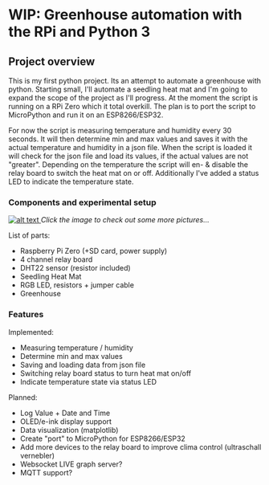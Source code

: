 # WIP: Greenhouse automation with the RPi and Python 3 
## Project overview
This is my first python project. Its an attempt to automate a greenhouse with python. Starting small, I'll automate a 
seedling heat mat and I'm going to expand the scope of the project as I'll progress. At the moment the script is 
running on a RPi Zero which it total overkill. The plan is to port the script to MicroPython and run it on an 
ESP8266/ESP32.

For now the script is measuring temperature and humidity every 30 seconds. It will then determine min and max values 
and saves it with the actual temperature and humidity in a json file. When the script is loaded it will check for the 
json file and load its values, if the actual values are not "greater". Depending on the temperature the script will 
en- & disable the relay board to switch the heat mat on or off. Additionally I've added a status LED to indicate the 
temperature state.

### Components and experimental setup
[![alt text](https://i.imgur.com/JkfmtkO.jpg)
](https://imgur.com/a/4u1EfFY)
*Click the image to check out some more pictures...*

List of parts:
* Raspberry Pi Zero (+SD card, power supply)
* 4 channel relay board
* DHT22 sensor (resistor included)
* Seedling Heat Mat
* RGB LED, resistors + jumper cable
* Greenhouse

### Features
Implemented:
* Measuring temperature / humidity
* Determine min and max values
* Saving and loading data from json file
* Switching relay board status to turn heat mat on/off
* Indicate temperature state via status LED

Planned:
* Log Value + Date and Time
* OLED/e-ink display support
* Data visualization (matplotlib)
* Create "port" to MicroPython for ESP8266/ESP32
* Add more devices to the relay board to improve clima control (ultraschall vernebler)
* Websocket LIVE graph server?
* MQTT support?
